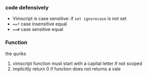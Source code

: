 ### code defensively

- Vimscript is case sensitive: if `set ignorecase` is not set
- `==?` case insensitive equal
- `==#` case sensitive equal

### Function

the quriks

1. vimscript function must start with a capital letter if not scoped
2. implicitly return 0 if function does not returns a vale
